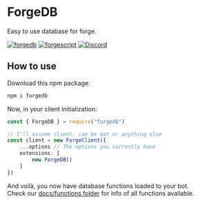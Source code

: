 # ForgeDB
Easy to use database for forge.

[![forgedb](https://img.shields.io/github/package-json/v/tryforge/ForgeDB/main?label=forgedb&color=5c16d4)](https://github.com/tryforge/ForgeDB/)
[![forgescript](https://img.shields.io/github/package-json/v/tryforge/ForgeScript/main?label=forgescript&color=5c16d4)](https://github.com/tryforge/ForgeScript/)
[![Discord](https://img.shields.io/discord/739934735387721768?logo=discord)](https://discord.gg/hcJgjzPvqb)

## How to use

Download this npm package:
```bash
npm i forgedb
```

Now, in your client initialization:
```ts
const { ForgeDB } = require("forgedb")

// I'll assume client, can be bot or anything else
const client = new ForgeClient({
    ...options // The options you currently have
    extensions: [
        new ForgeDB()
    ]
})
```
And voilà, you now have database functions loaded to your bot. <br>
Check our [docs/functions folder](https://github.com/tryforge/ForgeDB/tree/main/docs/functions) for info of all functions available.
